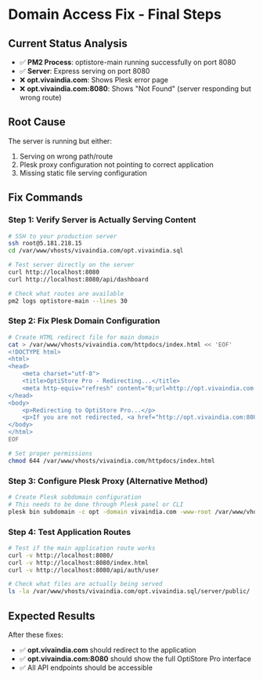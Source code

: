 # Domain Access Fix - Final Steps

## Current Status Analysis
- ✅ **PM2 Process**: optistore-main running successfully on port 8080
- ✅ **Server**: Express serving on port 8080 
- ❌ **opt.vivaindia.com**: Shows Plesk error page
- ❌ **opt.vivaindia.com:8080**: Shows "Not Found" (server responding but wrong route)

## Root Cause
The server is running but either:
1. Serving on wrong path/route
2. Plesk proxy configuration not pointing to correct application
3. Missing static file serving configuration

## Fix Commands

### Step 1: Verify Server is Actually Serving Content
```bash
# SSH to your production server
ssh root@5.181.218.15
cd /var/www/vhosts/vivaindia.com/opt.vivaindia.sql

# Test server directly on the server
curl http://localhost:8080
curl http://localhost:8080/api/dashboard

# Check what routes are available
pm2 logs optistore-main --lines 30
```

### Step 2: Fix Plesk Domain Configuration
```bash
# Create HTML redirect file for main domain
cat > /var/www/vhosts/vivaindia.com/httpdocs/index.html << 'EOF'
<!DOCTYPE html>
<html>
<head>
    <meta charset="utf-8">
    <title>OptiStore Pro - Redirecting...</title>
    <meta http-equiv="refresh" content="0;url=http://opt.vivaindia.com:8080">
</head>
<body>
    <p>Redirecting to OptiStore Pro...</p>
    <p>If you are not redirected, <a href="http://opt.vivaindia.com:8080">click here</a>.</p>
</body>
</html>
EOF

# Set proper permissions
chmod 644 /var/www/vhosts/vivaindia.com/httpdocs/index.html
```

### Step 3: Configure Plesk Proxy (Alternative Method)
```bash
# Create Plesk subdomain configuration
# This needs to be done through Plesk panel or CLI
plesk bin subdomain -c opt -domain vivaindia.com -www-root /var/www/vhosts/vivaindia.com/opt.vivaindia.sql/server/public
```

### Step 4: Test Application Routes
```bash
# Test if the main application route works
curl -v http://localhost:8080/
curl -v http://localhost:8080/index.html
curl -v http://localhost:8080/api/auth/user

# Check what files are actually being served
ls -la /var/www/vhosts/vivaindia.com/opt.vivaindia.sql/server/public/
```

## Expected Results
After these fixes:
- ✅ **opt.vivaindia.com** should redirect to the application
- ✅ **opt.vivaindia.com:8080** should show the full OptiStore Pro interface
- ✅ All API endpoints should be accessible